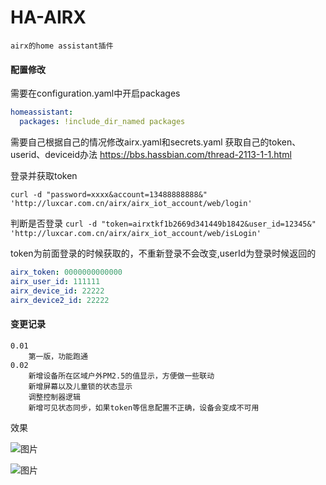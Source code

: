 # HA-AIRX
`airx的home assistant插件`

#### 配置修改

需要在configuration.yaml中开启packages
```yaml
homeassistant:
  packages: !include_dir_named packages
```

需要自己根据自己的情况修改airx.yaml和secrets.yaml
获取自己的token、userid、deviceid办法
https://bbs.hassbian.com/thread-2113-1-1.html

登录并获取token

```curl -d "password=xxxx&account=13488888888&" 'http://luxcar.com.cn/airx/airx_iot_account/web/login'```

判断是否登录
```curl -d "token=airxtkf1b2669d341449b1842&user_id=12345&" 'http://luxcar.com.cn/airx/airx_iot_account/web/isLogin'```

token为前面登录的时候获取的，不重新登录不会改变,userId为登录时候返回的

```yaml
airx_token: 0000000000000
airx_user_id: 111111
airx_device_id: 22222
airx_device2_id: 22222
```
#### 变更记录
```
0.01
	第一版，功能跑通
0.02
	新增设备所在区域户外PM2.5的值显示，方便做一些联动
	新增屏幕以及儿童锁的状态显示
	调整控制器逻辑
	新增可见状态同步，如果token等信息配置不正确，设备会变成不可用
```


效果

![图片](https://wx1.sinaimg.cn/large/56e89fd7ly1foydn9uyysj20en0ehjs5.jpg)

![图片](https://wx3.sinaimg.cn/large/56e89fd7ly1foydnyozc8j20b90awmxk.jpg)
